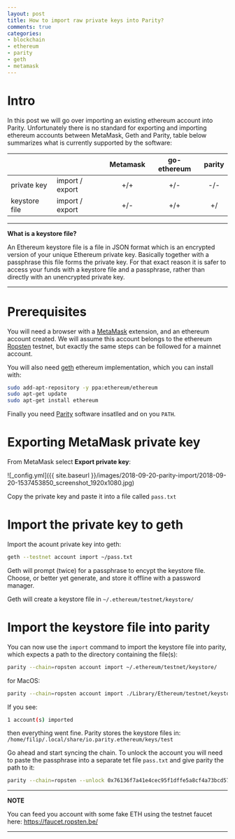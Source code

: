 ```yaml
---
layout: post
title: How to import raw private keys into Parity?
comments: true
categories:
- blockchain
- ethereum
- parity
- geth
- metamask
---
```


# <a name="intro"> Intro </a>

In this post we will go over importing an existing ethereum account into Parity.
Unfortunately there is no standard for exporting and importing ethereum accounts between MetaMask, Geth and Parity, table below summarizes what is currently supported by the software:

|               |                 | Metamask  | go-ethereum | parity |
|---------------|-----------------|:---------:|:-----------:|:------:|
| private key   | import / export |+/+        |+/-          |-/-     |
| keystore file | import / export |+/-        |+/+          |+/      |

---
**What is a keystore file?**

An Ethereum keystore file is a file in JSON format which is an encrypted version of your unique Ethereum private key. 
Basically together with a passphrase this file forms the private key. 
For that exact reason it is safer to access your funds with a keystore file and a passphrase, rather than directly with an unencrypted private key.

---

# <a name="prerequisites"> Prerequisites </a>

You will need a browser with a [MetaMask](https://metamask.io/) extension, and an ethereum account created.
We will assume this account belongs to the ethereum [Ropsten](https://ropsten.etherscan.io/) testnet, but exactly the same steps can be followed for a mainnet account.

You will also need [geth](https://github.com/ethereum/go-ethereum) ethereum implementation, which you can install with:

```bash
sudo add-apt-repository -y ppa:ethereum/ethereum
sudo apt-get update
sudo apt-get install ethereum
```

Finally you need [Parity](https://github.com/paritytech/parity-ethereum/releases) software insatlled and on you `PATH`.

# <a name="export"> Exporting MetaMask private key </a>

From MetaMask select **Export private key**:

![_config.yml]({{ site.baseurl }}/images/2018-09-20-parity-import/2018-09-20-1537453850_screenshot_1920x1080.jpg)

Copy the private key and paste it into a file called `pass.txt`

# <a name="geth-import"> Import the private key to geth </a>

Import the acount private key into geth:

```bash
geth --testnet account import ~/pass.txt
```

Geth will prompt (twice) for a passphrase to encypt the keystore file.
Choose, or better yet generate, and store it offline with a password manager.

Geth will create a keystore file in `~/.ethereum/testnet/keystore/`

# <a name="parity-import"> Import the keystore file into parity </a>

You can now use the `import` command to import the keystore file into parity, which expects a path to the directory containing the file(s):

```bash
parity --chain=ropsten account import ~/.ethereum/testnet/keystore/
```

for MacOS:

```bash
parity --chain=ropsten account import ./Library/Ethereum/testnet/keystore
```

If you see:

``` bash
1 account(s) imported
```
then everything went fine.
Parity stores the keystore files in:
`/home/filip/.local/share/io.parity.ethereum/keys/test`

Go ahead and start syncing the chain.
To unlock the account you will need to paste the passphrase into a separate tet file `pass.txt` and give parity the path to it:

```bash
parity --chain=ropsten --unlock 0x76136f7a41e4cec95f1dffe5a8cf4a73bcd5727b --password ~/pass.txt
```

---
**NOTE**

You can feed you account with some fake ETH using the testnet faucet here:
https://faucet.ropsten.be/

---
